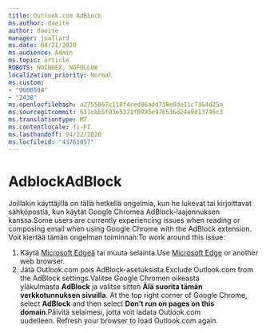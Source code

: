 ```yaml
---
title: Outlook.com AdBlock
ms.author: daeite
author: daeite
manager: joallard
ms.date: 04/21/2020
ms.audience: Admin
ms.topic: article
ROBOTS: NOINDEX, NOFOLLOW
localization_priority: Normal
ms.custom:
- "9000594"
- "2438"
ms.openlocfilehash: a2755867c118f4ced86add738e8de11c7364d25a
ms.sourcegitcommit: 631cbb5f03e5371f0995e976536d24e9d13746c3
ms.translationtype: MT
ms.contentlocale: fi-FI
ms.lasthandoff: 04/22/2020
ms.locfileid: "43761057"
---
```

# <a name="adblock"></a><span data-ttu-id="0c8de-102">Adblock</span><span class="sxs-lookup"><span data-stu-id="0c8de-102">AdBlock</span></span>

<span data-ttu-id="0c8de-103">Joillakin käyttäjillä on tällä hetkellä ongelmia, kun he lukevat tai kirjoittavat sähköpostia, kun käytät Google Chromea AdBlock-laajennuksen kanssa.</span><span class="sxs-lookup"><span data-stu-id="0c8de-103">Some users are currently experiencing issues when reading or composing email when using Google Chrome with the AdBlock extension.</span></span> <span data-ttu-id="0c8de-104">Voit kiertää tämän ongelman toiminnan:</span><span class="sxs-lookup"><span data-stu-id="0c8de-104">To work around this issue:</span></span>

1. <span data-ttu-id="0c8de-105">Käytä [Microsoft Edgeä](https://www.microsoft.com/windows/microsoft-edge) tai muuta selainta.</span><span class="sxs-lookup"><span data-stu-id="0c8de-105">Use [Microsoft Edge](https://www.microsoft.com/windows/microsoft-edge) or another web browser.</span></span>
1. <span data-ttu-id="0c8de-106">Jätä Outlook.com pois AdBlock-asetuksista.</span><span class="sxs-lookup"><span data-stu-id="0c8de-106">Exclude Outlook.com from the AdBlock settings.</span></span><span data-ttu-id="0c8de-107">Valitse Google Chromen oikeasta yläkulmasta **AdBlock** ja valitse sitten **Älä suorita tämän verkkotunnuksen sivuilla**.</span><span class="sxs-lookup"><span data-stu-id="0c8de-107"> At the top right corner of Google Chrome, select **AdBlock** and then select **Don’t run on pages on this domain**.</span></span><span data-ttu-id="0c8de-108">Päivitä selaimesi, jotta voit ladata Outlook.com uudelleen.</span><span class="sxs-lookup"><span data-stu-id="0c8de-108"> Refresh your browser to load Outlook.com again.</span></span>